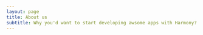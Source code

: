 ```yaml
---
layout: page
title: About us
subtitle: Why you'd want to start developing awsome apps with Harmony?
---
```


